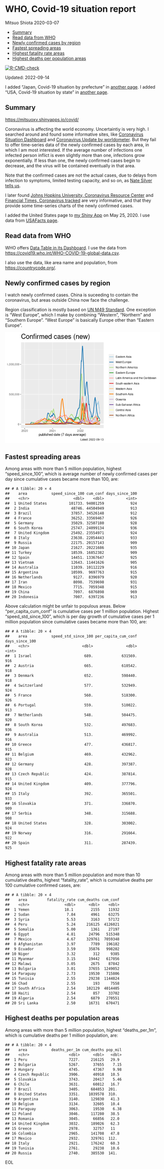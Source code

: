 WHO, Covid-19 situation report
================
Mitsuo Shiota
2020-03-07

-   <a href="#summary" id="toc-summary">Summary</a>
-   <a href="#read-data-from-who" id="toc-read-data-from-who">Read data from
    WHO</a>
-   <a href="#newly-confirmed-cases-by-region"
    id="toc-newly-confirmed-cases-by-region">Newly confirmed cases by
    region</a>
-   <a href="#fastest-spreading-areas"
    id="toc-fastest-spreading-areas">Fastest spreading areas</a>
-   <a href="#highest-fatality-rate-areas"
    id="toc-highest-fatality-rate-areas">Highest fatality rate areas</a>
-   <a href="#highest-deaths-per-population-areas"
    id="toc-highest-deaths-per-population-areas">Highest deaths per
    population areas</a>

<!-- badges: start -->

[![R-CMD-check](https://github.com/mitsuoxv/covid/actions/workflows/R-CMD-check.yaml/badge.svg)](https://github.com/mitsuoxv/covid/actions/workflows/R-CMD-check.yaml)
<!-- badges: end -->

Updated: 2022-09-14

I added “Japan, Covid-19 situation by prefecture” in [another
page](Japan.md). I added “USA, Covid-19 situation by state” in [another
page](USA.md).

## Summary

<https://mitsuoxv.shinyapps.io/covid/>

Coronavirus is affecting the world economy. Uncertaintiy is very high. I
searched around and found some informative sites, like [Coronavirus
Situation
Dashboard](https://who.maps.arcgis.com/apps/opsdashboard/index.html#/c88e37cfc43b4ed3baf977d77e4a0667)
and [Coronavirus Update by
worldometer](https://www.worldometers.info/coronavirus/). But they fail
to offer time-series data of the newly confirmed cases by each area, in
which I am most interested. If the average number of infections one
infected person inflict is even slightly more than one, infections grow
exponentially. If less than one, the newly confirmed cases begin to
decrease, and the virus will be contained eventually in that area.

Note that the confirmed cases are not the actual cases, due to delays
from infection to symptoms, limited testing capacity, and so on, as
[Nate Silver tells
us](https://fivethirtyeight.com/features/coronavirus-case-counts-are-meaningless/).

I later found [Johns Hopkins University, Coronavirus Resource
Center](https://coronavirus.jhu.edu/) and [Financial Times, Coronavirus
tracked](https://www.ft.com/content/a26fbf7e-48f8-11ea-aeb3-955839e06441)
are very informative, and that they provide some time-series charts of
the newly confirmed cases.

I added the United States page to [my Shiny
App](https://mitsuoxv.shinyapps.io/covid/) on May 25, 2020. I use data
from [USAFacts
page](https://usafacts.org/visualizations/coronavirus-covid-19-spread-map/).

## Read data from WHO

WHO offers [Data Table in its Dashboard](https://covid19.who.int/table).
I use the data from
<https://covid19.who.int/WHO-COVID-19-global-data.csv>.

I also use the data, like area name and population, from
<https://countrycode.org/>.

## Newly confirmed cases by region

I watch newly confirmed cases. China is suceeding to contain the
coronavirus, but areas outside China now face the challenge.

Region classification is mostly based on [UN M49
Standard](https://unstats.un.org/unsd/methodology/m49/). One exception
is “West Europe”, which I make by combining “Western”, “Northern” and
“Southern Europe”. “West Europe” is basically Europe other than “Eastern
Europe”.

![](README_files/figure-gfm/chart-1.png)<!-- -->

## Fastest spreading areas

Among areas with more than 5 million population, highest
“speed_since_100”, which is average number of newly confirmed cases per
day since cumulative cases became more than 100, are:

    ## # A tibble: 20 × 4
    ##    area           speed_since_100 cum_conf days_since_100
    ##    <chr>                    <dbl>    <dbl>          <int>
    ##  1 United States          101733. 94001259            924
    ##  2 India                   48746. 44504949            913
    ##  3 Brazil                  37857. 34526148            912
    ##  4 France                  36252. 33569467            926
    ##  5 Germany                 35029. 32507180            928
    ##  6 South Korea             25747. 24099134            936
    ##  7 United Kingdom          25492. 23554971            924
    ##  8 Italy                   23638. 22054443            933
    ##  9 Russia                  22175. 20157143            909
    ## 10 Japan                   21627. 20221686            935
    ## 11 Turkey                  18539. 16852382            909
    ## 12 Spain                   14451. 13367647            925
    ## 13 Vietnam                 12643. 11441626            905
    ## 14 Australia               11039. 10112229            916
    ## 15 Argentina               10599.  9697763            915
    ## 16 Netherlands              9127.  8396979            920
    ## 17 Iran                     8098.  7539698            931
    ## 18 Mexico                   7715.  7059348            915
    ## 19 China                    7097.  6876898            969
    ## 20 Indonesia                7007.  6397236            913

Above calculation might be unfair to populous areas. Below
“per_capita_cum_conf” is cumulative cases per 1 million population.
Highest “speed_std_since_100”, which is per day growth of cumulative
cases per 1 million population since cumulative cases became more than
100, are:

    ## # A tibble: 20 × 4
    ##    area           speed_std_since_100 per_capita_cum_conf days_since_100
    ##    <chr>                        <dbl>               <dbl>          <int>
    ##  1 Israel                        689.             631569.            916
    ##  2 Austria                       665.             610542.            918
    ##  3 Denmark                       652.             598440.            918
    ##  4 Switzerland                   577.             532949.            924
    ##  5 France                        560.             518300.            926
    ##  6 Portugal                      559.             510022.            913
    ##  7 Netherlands                   548.             504475.            920
    ##  8 South Korea                   532.             497683.            936
    ##  9 Australia                     513.             469992.            916
    ## 10 Greece                        477.             436817.            915
    ## 11 Belgium                       469.             432962.            923
    ## 12 Germany                       428.             397387.            928
    ## 13 Czech Republic                424.             387814.            915
    ## 14 United Kingdom                409.             377796.            924
    ## 15 Italy                         392.             365501.            933
    ## 16 Slovakia                      371.             336870.            909
    ## 17 Serbia                        348.             315688.            908
    ## 18 United States                 328.             303002.            924
    ## 19 Norway                        316.             291664.            922
    ## 20 Spain                         311.             287439.            925

## Highest fatality rate areas

Among areas with more than 5 million population and more than 10
cumulative deaths, highest “fatality_rate”, which is cumulative deaths
per 100 cumulative confirmed cases, are:

    ## # A tibble: 20 × 4
    ##    area         fatality_rate cum_deaths cum_conf
    ##    <chr>                <dbl>      <dbl>    <dbl>
    ##  1 Yemen                18.1        2155    11932
    ##  2 Sudan                 7.84       4961    63275
    ##  3 Syria                 5.53       3163    57172
    ##  4 Peru                  5.24     216125  4126021
    ##  5 Somalia               5.00       1361    27197
    ##  6 Egypt                 4.81      24796   515348
    ##  7 Mexico                4.67     329761  7059348
    ##  8 Afghanistan           3.97       7789   196182
    ##  9 Ecuador               3.59      35876   998202
    ## 10 Niger                 3.32        312     9385
    ## 11 Myanmar               3.15      19442   617056
    ## 12 Malawi                3.05       2675    87842
    ## 13 Bulgaria              3.01      37655  1249052
    ## 14 Paraguay              2.73      19530   715806
    ## 15 Tunisia               2.55      29238  1144824
    ## 16 Chad                  2.55        193     7558
    ## 17 South Africa          2.54     102129  4014405
    ## 18 Haiti                 2.54        857    33702
    ## 19 Algeria               2.54       6879   270551
    ## 20 Sri Lanka             2.50      16731   670471

## Highest deaths per population areas

Among areas with more than 5 million population, highest
“deaths_per_1m”, which is cumulative deaths per 1 million population,
are:

    ## # A tibble: 20 × 4
    ##    area           deaths_per_1m cum_deaths pop_mil
    ##    <chr>                  <dbl>      <dbl>   <dbl>
    ##  1 Peru                   7227.     216125   29.9 
    ##  2 Bulgaria               5267.      37655    7.15
    ##  3 Hungary                4745.      47367    9.98
    ##  4 Czech Republic         3906.      40918   10.5 
    ##  5 Slovakia               3743.      20417    5.46
    ##  6 Chile                  3631.      60812   16.7 
    ##  7 Brazil                 3405.     684853  201.  
    ##  8 United States          3351.    1039578  310.  
    ##  9 Argentina              3140.     129830   41.3 
    ## 10 Belgium                3134.      32605   10.4 
    ## 11 Paraguay               3063.      19530    6.38
    ## 12 Poland                 3046.     117280   38.5 
    ## 13 Romania                3045.      66856   22.0 
    ## 14 United Kingdom         3032.     189026   62.3 
    ## 15 Greece                 2978.      32757   11   
    ## 16 Colombia               2965.     141708   47.8 
    ## 17 Mexico                 2932.     329761  112.  
    ## 18 Italy                  2921.     176242   60.3 
    ## 19 Tunisia                2761.      29238   10.6 
    ## 20 Russia                 2740.     385530  141.

EOL
